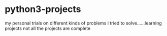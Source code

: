 # python3-projects
my personal trials on different kinds of problems i tried to solve......learning projects
not all the projects are complete
